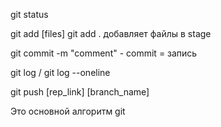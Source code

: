 git status

git add [files]    git add .  добавляет файлы в stage

git commit -m "comment"  -  commit = запись

git log / git log --oneline

git push [rep_link] [branch_name]


Это основной алгоритм git 